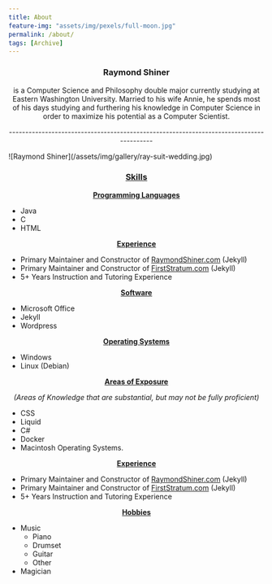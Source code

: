 ```yaml
---
title: About
feature-img: "assets/img/pexels/full-moon.jpg"
permalink: /about/
tags: [Archive]
---
```


### <center>Raymond Shiner</center>
<center>is a Computer Science and Philosophy double major currently studying at Eastern Washington University. Married to his wife Annie, he spends most of his days studying and furthering his knowledge in Computer Science in order to maximize his potential as a Computer Scientist.</center>

<p><center>----------------------------------------------------------------------------------------</center></p>
![Raymond Shiner](/assets/img/gallery/ray-suit-wedding.jpg)

### <center><u>Skills</u></center>

__<u><center>Programming Languages</center></u>__

* Java
* C
* HTML


__<u><center>Experience</center></u>__

* Primary Maintainer and Constructor of [RaymondShiner.com](www.raymondshiner.com) (Jekyll)
* Primary Maintainer and Constructor of [FirstStratum.com](https://www.firststratum.com) (Jekyll)
* 5+ Years Instruction and Tutoring Experience


__<u><center>Software</center></u>__

* Microsoft Office
* Jekyll
* Wordpress


__<u><center>Operating Systems</center></u>__

* Windows
* Linux (Debian)


__<u><center>Areas of Exposure</center></u>__ 

_<center>(Areas of Knowledge that are substantial, but may not be fully proficient)</center>_

* CSS
* Liquid
* C#
* Docker
* Macintosh Operating Systems.


__<u><center>Experience</center></u>__

* Primary Maintainer and Constructor of [RaymondShiner.com](www.raymondshiner.com) (Jekyll)
* Primary Maintainer and Constructor of [FirstStratum.com](https://www.firststratum.com) (Jekyll)
* 5+ Years Instruction and Tutoring Experience


__<u><center>Hobbies</center></u>__

* Music
    * Piano
    * Drumset
    * Guitar
    * Other
* Magician